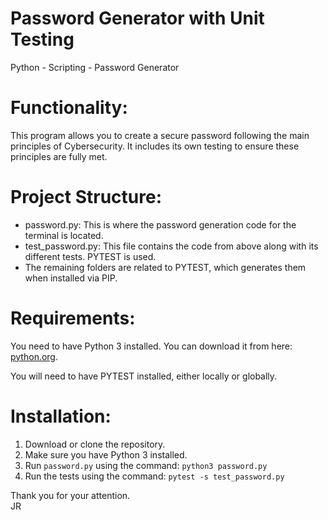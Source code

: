 # Password Generator with Unit Testing

Python - Scripting - Password Generator

# Functionality:

This program allows you to create a secure password following the main principles of Cybersecurity. It includes its own testing to ensure these principles are fully met.

# Project Structure:

- password.py: This is where the password generation code for the terminal is located.
- test_password.py: This file contains the code from above along with its different tests. PYTEST is used.
- The remaining folders are related to PYTEST, which generates them when installed via PIP.

# Requirements:

You need to have Python 3 installed. You can download it from here: [python.org](https://www.python.org/).

You will need to have PYTEST installed, either locally or globally.

# Installation:

1. Download or clone the repository.
2. Make sure you have Python 3 installed.
3. Run `password.py` using the command: `python3 password.py`
4. Run the tests using the command: `pytest -s test_password.py`

Thank you for your attention.  
JR
